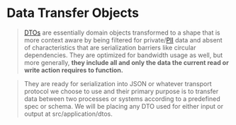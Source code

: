 # Data Transfer Objects

> [DTOs](https://en.wikipedia.org/wiki/Data_transfer_object) are essentially domain objects transformed to a shape that is more context aware by being filtered for private/[PII](https://en.wikipedia.org/wiki/Personal_data) data and absent of characteristics that are serialization barriers like circular dependencies. They are optimized for bandwidth usage as well, but more generally, **they include all and only the data the current read or write action requires to function.**

> They are ready for serialization into JSON or whatever transport protocol we choose to use and their primary purpose is to transfer data between two processes or systems according to a predefined spec or schema. We will be placing any DTO used for either input or output at src/application/dtos.

